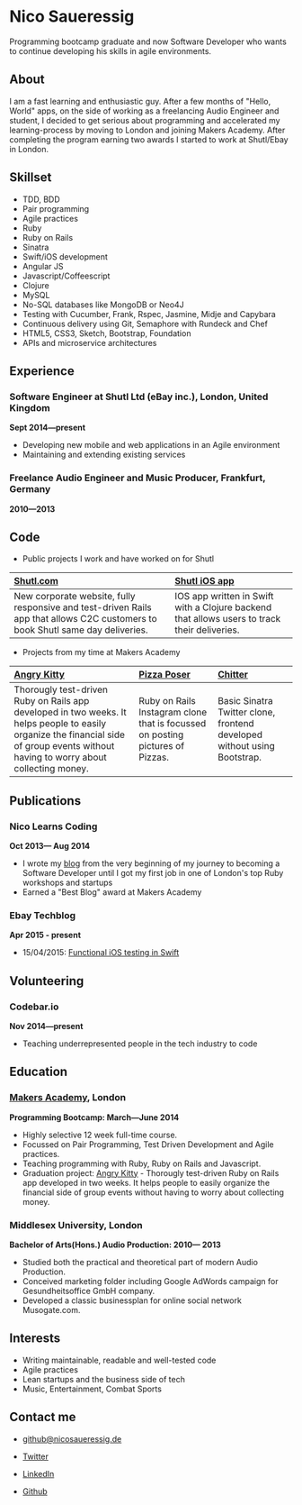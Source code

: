 Nico Saueressig
=========

Programming bootcamp graduate and now Software Developer who wants to continue developing his skills in agile environments.

About
---------------
I am a fast learning and enthusiastic guy. After a few months of "Hello, World" apps, on the side of working as a freelancing Audio Engineer and student, I decided to get serious about programming and accelerated my learning-process by moving to London and joining Makers Academy. After completing the program earning two awards I started to work at Shutl/Ebay in London.


Skillset
---------------
  - TDD, BDD
  - Pair programming
  - Agile practices
  - Ruby
  - Ruby on Rails
  - Sinatra
  - Swift/iOS development
  - Angular JS
  - Javascript/Coffeescript
  - Clojure
  - MySQL
  - No-SQL databases like MongoDB or Neo4J
  - Testing with Cucumber, Frank, Rspec, Jasmine, Midje and Capybara
  - Continuous delivery using Git, Semaphore with Rundeck and Chef
  - HTML5, CSS3, Sketch, Bootstrap, Foundation
  - APIs and microservice architectures

Experience
----------
### Software Engineer at Shutl Ltd (eBay inc.), London, United Kingdom
**Sept 2014&mdash;present**

  - Developing new mobile and web applications in an Agile environment
  - Maintaining and extending existing services

### Freelance Audio Engineer and Music Producer, Frankfurt, Germany
**2010&mdash;2013**

Code
-------------

  - Public projects I work and have worked on for Shutl

| [Shutl.com] | [Shutl iOS app]|
|:--------------- |:-------- |
| New corporate website, fully responsive and test-driven Rails app that allows C2C customers to book Shutl same day deliveries.| IOS app written in Swift with a Clojure backend that allows users to track their deliveries. | 
  

  - Projects from my time at Makers Academy

| [Angry Kitty] | [Pizza Poser] | [Chitter] |
|:--------------- |:-------- |:--------- |
| Thorougly test-driven Ruby on Rails app developed in two weeks. It helps people to easily organize the financial side of group events without having to worry about collecting money.| Ruby on Rails Instagram clone that is focussed on posting pictures of Pizzas. | Basic Sinatra Twitter clone, frontend developed without using Bootstrap. |

Publications
---------
### Nico Learns Coding
**Oct 2013&mdash; Aug 2014**

  - I wrote my [blog] from the very beginning of my journey to becoming a Software Developer until I got my first job in one of London's top Ruby workshops and startups
  - Earned a "Best Blog" award at Makers Academy

### Ebay Techblog
**Apr 2015 - present**

  - 15/04/2015: [Functional iOS testing in Swift]

Volunteering
---------
### Codebar.io
**Nov 2014&mdash;present**

  - Teaching underrepresented people in the tech industry to code  

Education
----------

### [Makers Academy], London
**Programming Bootcamp: March&mdash;June 2014**

  - Highly selective 12 week full-time course.
  - Focussed on Pair Programming, Test Driven Development and Agile practices.
  - Teaching programming with Ruby, Ruby on Rails and Javascript.
  - Graduation project: [Angry Kitty] - Thorougly test-driven Ruby on Rails app developed in two weeks. It helps people to easily organize the financial side of group events without having to worry about collecting money.

### Middlesex University, London
**Bachelor of Arts(Hons.) Audio Production: 2010&mdash; 2013**
 - Studied both the practical and theoretical part of modern Audio Production.
 - Conceived marketing folder including Google AdWords campaign for Gesundheitsoffice GmbH company.
 - Developed a classic businessplan for online social network Musogate.com.

Interests
---------

- Writing maintainable, readable and well-tested code
- Agile practices
- Lean startups and the business side of tech
- Music, Entertainment, Combat Sports

Contact me
-------

- [github@nicosaueressig.de]
- [Twitter]
- [LinkedIn]
- [Github]

  [Pizza Poser]:https://github.com/NicoSa/Pizza-Poser
  [Chitter]:https://github.com/NicoSa/Chitter
  [Angry Kitty]:https://github.com/NicoSa/Angry-Kitty

  [Makers Academy]:http://www.makersacademy.com
  [Functional iOS testing in Swift]:http://www.ebaytechblog.com/2015/04/15/functional-ios-testing-in-swift/
  [github@nicosaueressig.de]: mailto:github@nicosaueressig
  [GitHub]:https://github.com/nicosa
  [LinkedIn]:http://uk.linkedin.com/in/nicosaueressig
  [Twitter]:http://twitter.com/nicolrnscodin
  [blog]:http://nicolearnscoding.blogspot.com
  [Repositories on Github]:https://github.com/NicoSa?tab=repositories
  [Shutl.com]:http://shutl.com/uk
  [Shutl iOS app]:https://itunes.apple.com/gb/app/shutl/id958107403?mt=8
